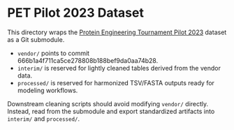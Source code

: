 # PET Pilot 2023 Dataset

This directory wraps the [Protein Engineering Tournament Pilot 2023](https://github.com/the-protein-engineering-tournament/pet-pilot-2023) dataset as a Git submodule.

- `vendor/` points to commit 666b1a4f711ca5ce278808b188bef9da0aa74b28.
- `interim/` is reserved for lightly cleaned tables derived from the vendor data.
- `processed/` is reserved for harmonized TSV/FASTA outputs ready for modeling workflows.

Downstream cleaning scripts should avoid modifying `vendor/` directly. Instead, read from the submodule and export standardized artifacts into `interim/` and `processed/`.

